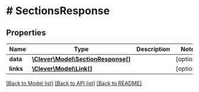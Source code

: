 # # SectionsResponse

## Properties

Name | Type | Description | Notes
------------ | ------------- | ------------- | -------------
**data** | [**\Clever\Model\SectionResponse[]**](SectionResponse.md) |  | [optional]
**links** | [**\Clever\Model\Link[]**](Link.md) |  | [optional]

[[Back to Model list]](../../README.md#models) [[Back to API list]](../../README.md#endpoints) [[Back to README]](../../README.md)
